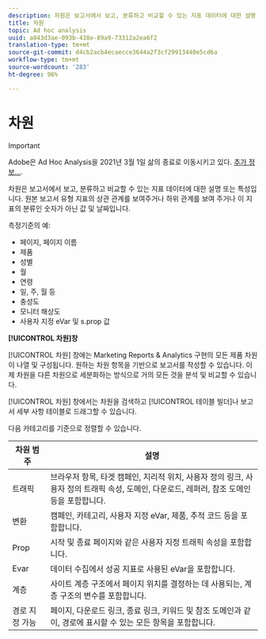 ```yaml
---
description: 차원은 보고서에서 보고, 분류하고 비교할 수 있는 지표 데이터에 대한 설명 또는 특성입니다. 원본 보고서 유형 지표의 상관 관계를 보여주거나 하위 관계를 보여 주거나 이 지표의 분류인 숫자가 아닌 값 및 날짜입니다.
title: 차원
topic: Ad hoc analysis
uuid: a843d3ae-093b-438e-89a9-73312a2ea6f2
translation-type: tm+mt
source-git-commit: d4cb2acb4ecaecce3644a2f3cf29913440e5cd6a
workflow-type: tm+mt
source-wordcount: '283'
ht-degree: 96%

---
```



# 차원

>[!IMPORTANT]
>
>Adobe은 Ad Hoc Analysis을 2021년 3월 1일 삶의 종료로 이동시키고 있다. [추가 정보...](https://adobe.ly/discoverworkspace).

차원은 보고서에서 보고, 분류하고 비교할 수 있는 지표 데이터에 대한 설명 또는 특성입니다. 원본 보고서 유형 지표의 상관 관계를 보여주거나 하위 관계를 보여 주거나 이 지표의 분류인 숫자가 아닌 값 및 날짜입니다.

측정기준의 예:

* 페이지, 페이지 이름
* 제품
* 성별
* 월
* 연령
* 일, 주, 월 등
* 충성도
* 모니터 해상도
* 사용자 지정 eVar 및 s.prop 값

**[!UICONTROL 차원]창**

[!UICONTROL 차원] 창에는 Marketing Reports &amp; Analytics 구현의 모든 제품 차원이 나열 및 구성됩니다. 원하는 차원 항목을 기반으로 보고서를 작성할 수 있습니다. 이제 차원을 다른 차원으로 세분화하는 방식으로 거의 모든 것을 분석 및 비교할 수 있습니다.

[!UICONTROL 차원] 창에서는 차원을 검색하고 [!UICONTROL 테이블 빌더]나 보고서 세부 사항 테이블로 드래그할 수 있습니다.

다음 카테고리를 기준으로 정렬할 수 있습니다.

| 차원 범주 | 설명 |
|--- |--- |
| 트래픽 | 브라우저 항목, 타겟 캠페인, 지리적 위치, 사용자 정의 링크, 사용자 정의 트래픽 속성, 도메인, 다운로드, 레퍼러, 참조 도메인 등을 포함합니다. |
| 변환 | 캠페인, 카테고리, 사용자 지정 eVar, 제품, 추적 코드 등을 포함합니다. |
| Prop | 시작 및 종료 페이지와 같은 사용자 지정 트래픽 속성을 포함합니다. |
| Evar | 데이터 수집에서 성공 지표로 사용된 eVar을 포함합니다. |
| 계층 | 사이트 계층 구조에서 페이지 위치를 결정하는 데 사용되는, 계층 구조의 변수를 포함합니다. |
| 경로 지정 가능 | 페이지, 다운로드 링크, 종료 링크, 키워드 및 참조 도메인과 같이, 경로에 표시할 수 있는 모든 항목을 포함합니다. |
